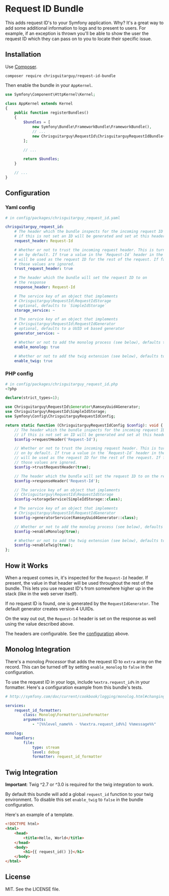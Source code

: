 # Request ID Bundle

This adds request ID's to your Symfony application. Why? It's a great way to add
some additional information to logs and to present to users. For example, if an
exception is thrown you'll be able to show the user the request ID which they
can pass on to you to locate their specific issue.

## Installation

Use [Composer](https://getcomposer.org/).

```
composer require chrisguitarguy/request-id-bundle
```

Then enable the bundle in your `AppKernel`.

```php
use Symfony\Component\HttpKernel\Kernel;

class AppKernel extends Kernel
{
    public function registerBundles()
    {
        $bundles = [
            new Symfony\Bundle\FrameworkBundle\FrameworkBundle(),
            // ...
            new Chrisguitarguy\RequestId\ChrisguitarguyRequestIdBundle(),
        ];

        // ...

        return $bundles;
    }

    // ...
}
```

## Configuration

### Yaml config
```yaml
# in config/packages/chrisguitarguy_request_id.yaml

chrisguitarguy_request_id:
    # The header which the bundle inspects for the incoming request ID
    # if this is not set an ID will be generated and set at this header
    request_header: Request-Id

    # Whether or not to trust the incoming request header. This is turned
    # on by default. If true a value in the `Request-Id` header in the request
    # will be used as the request ID for the rest of the request. If false
    # those values are ignored.
    trust_request_header: true

    # The header which the bundle will set the request ID to on
    # the response
    response_header: Request-Id

    # The service key of an object that implements
    # Chrisguitarguy\RequestId\RequestIdStorage
    # optional, defaults to `SimpleIdStorage`
    storage_service: ~

    # The service key of an object that implements
    # Chrisguitarguy\RequestId\RequestIdGenerator
    # optional, defaults to a UUID v4 based generator
    generator_service: ~

    # Whether or not to add the monolog process (see below), defaults to true
    enable_monolog: true

    # Whether or not to add the twig extension (see below), defaults to true
    enable_twig: true
```
 
### PHP config
```php
# in config/packages/chrisguitarguy_request_id.php
<?php

declare(strict_types=1);

use Chrisguitarguy\RequestId\Generator\RamseyUuid4Generator;
use Chrisguitarguy\RequestId\SimpleIdStorage;
use Symfony\Config\ChrisguitarguyRequestIdConfig;

return static function (ChrisguitarguyRequestIdConfig $config): void {
    // The header which the bundle inspects for the incoming request ID
    // if this is not set an ID will be generated and set at this header
    $config->requestHeader('Request-Id');

    // Whether or not to trust the incoming request header. This is turned
    // on by default. If true a value in the `Request-Id` header in the request
    // will be used as the request ID for the rest of the request. If false
    // those values are ignored.
    $config->trustRequestHeader(true);

    // The header which the bundle will set the request ID to on the response
    $config->responseHeader('Request-Id');

    // The service key of an object that implements
    // Chrisguitarguy\RequestId\RequestIdStorage
    $config->storageService(SimpleIdStorage::class);

    # The service key of an object that implements
    # Chrisguitarguy\RequestId\RequestIdGenerator
    $config->generatorService(RamseyUuid4Generator::class);

    // Whether or not to add the monolog process (see below), defaults to true
    $config->enableMonolog(true);

    # Whether or not to add the twig extension (see below), defaults to true
    $config->enableTwig(true);
};
```

## How it Works

When a request comes in, it's inspected for the `Request-Id` header. If present,
the value in that header will be used throughout the rest of the bundle. This
lets you use request ID's from somewhere higher up in the stack (like in the web
server itself).

If no request ID is found, one is generated by the `RequestIdGenerator`. The
default generator creates version 4 UUIDs.

On the way out out, the `Request-Id` header is set on the response as well using
the value described above.

The headers are configurable. See the [configuration](#configuration) above.

## Monolog Integration

There's a monolog *Processor* that adds the request ID to `extra` array on the
record. This can be turned off by setting `enable_monolog` to `false` in the
configuration.

To use the request ID in your logs, include `%extra.request_id%` in your
formatter. Here's a configuration example from this bundle's tests.

```yaml
# http://symfony.com/doc/current/cookbook/logging/monolog.html#changing-the-formatter

services:
    request_id_formatter:
        class: Monolog\Formatter\LineFormatter
        arguments:
            - "[%%level_name%% - %%extra.request_id%%] %%message%%"

monolog:
    handlers:
        file:
            type: stream
            level: debug
            formatter: request_id_formatter
```

## Twig Integration

**Important**: Twig ^2.7  or ^3.0 is required for the twig integration to work.

By default this bundle will add a global `request_id` function to your twig
environment. To disable this set `enable_twig` to `false` in the bundle
configuration.

Here's an example of a template.

```html
<!DOCTYPE html>
<html>
    <head>
        <title>Hello, World</title>
    </head>
    <body>
        <h1>{{ request_id() }}</h1>
    </body>
</html>
```

## License

MIT. See the LICENSE file.
